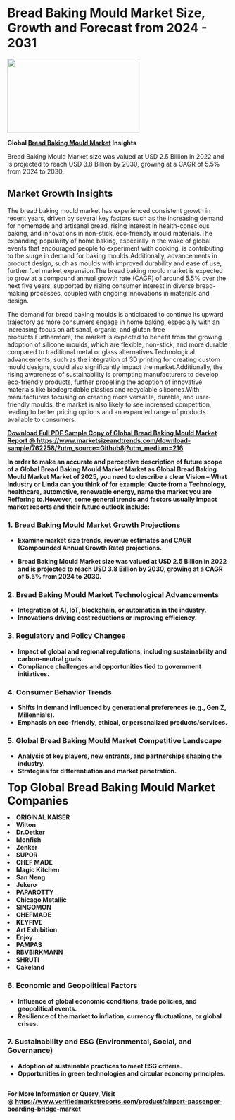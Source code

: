 <H1>Bread Baking Mould Market Size, Growth and Forecast from 2024 - 2031</H1><img class="aligncenter size-medium wp-image-584254" src="https://thirdeyenews.in/wp-content/uploads/2024/09/Global-Market-Research-300x168.jpeg" alt="" width="300" height="168" /><p><strong>Global&nbsp;<a href="https://www.marketsizeandtrends.com/download-sample/762258/?utm_source=Github8j?utm_medium=216">Bread Baking Mould Market</a> Insights</strong></p><p>Bread Baking Mould Market size was valued at USD 2.5 Billion in 2022 and is projected to reach USD 3.8 Billion by 2030, growing at a CAGR of 5.5% from 2024 to 2030.</p><p><h2>Market Growth Insights</h2> <p>The bread baking mould market has experienced consistent growth in recent years, driven by several key factors such as the increasing demand for homemade and artisanal bread, rising interest in health-conscious baking, and innovations in non-stick, eco-friendly mould materials.The expanding popularity of home baking, especially in the wake of global events that encouraged people to experiment with cooking, is contributing to the surge in demand for baking moulds.Additionally, advancements in product design, such as moulds with improved durability and ease of use, further fuel market expansion.The bread baking mould market is expected to grow at a compound annual growth rate (CAGR) of around 5.5% over the next five years, supported by rising consumer interest in diverse bread-making processes, coupled with ongoing innovations in materials and design.</p> <p><strong><a href="#"></a></strong></p> <p>The demand for bread baking moulds is anticipated to continue its upward trajectory as more consumers engage in home baking, especially with an increasing focus on artisanal, organic, and gluten-free products.Furthermore, the market is expected to benefit from the growing adoption of silicone moulds, which are flexible, non-stick, and more durable compared to traditional metal or glass alternatives.Technological advancements, such as the integration of 3D printing for creating custom mould designs, could also significantly impact the market.Additionally, the rising awareness of sustainability is prompting manufacturers to develop eco-friendly products, further propelling the adoption of innovative materials like biodegradable plastics and recyclable silicones.With manufacturers focusing on creating more versatile, durable, and user-friendly moulds, the market is also likely to see increased competition, leading to better pricing options and an expanded range of products available to consumers.<p><strong><a href="#"></p><p><span class=""><strong>Download Full PDF Sample Copy of Global Bread Baking Mould Market Report</strong> @ <a href="https://www.marketsizeandtrends.com/download-sample/762258/?utm_source=Github8j?utm_medium=216" target="_blank">https://www.marketsizeandtrends.com/download-sample/762258/?utm_source=Github8j?utm_medium=216</a></span></p><p>In order to make an accurate and perceptive description of future scope of a Global&nbsp;Bread Baking Mould Market Market as Global&nbsp;Bread Baking Mould Market Market of 2025, you need to describe a clear Vision &ndash; What Industry or Linda can you think of for example: Quote from a Technology, healthcare, automotive, renewable energy, name the market you are Reffering to.However, some general trends and factors usually impact market reports and their future outlook include:</p><h3>1.&nbsp;<strong>Bread Baking Mould Market Growth Projections</strong></h3><ul><li>Examine market size trends, revenue estimates and CAGR (Compounded Annual Growth Rate) projections.</li><li><p>Bread Baking Mould Market size was valued at USD 2.5 Billion in 2022 and is projected to reach USD 3.8 Billion by 2030, growing at a CAGR of 5.5% from 2024 to 2030.</p></li></ul><h3>2.&nbsp;<strong>Bread Baking Mould Market Technological Advancements</strong></h3><ul><li>Integration of AI, IoT, blockchain, or automation in the industry.</li><li>Innovations driving cost reductions or improving efficiency.</li></ul><h3>3.&nbsp;<strong>Regulatory and Policy Changes</strong></h3><ul><li>Impact of global and regional regulations, including sustainability and carbon-neutral goals.</li><li>Compliance challenges and opportunities tied to government initiatives.</li></ul><h3>4.&nbsp;<strong>Consumer Behavior Trends</strong></h3><ul><li>Shifts in demand influenced by generational preferences (e.g., Gen Z, Millennials).</li><li>Emphasis on eco-friendly, ethical, or personalized products/services.</li></ul><h3>5.&nbsp;<strong>Global Bread Baking Mould Market Competitive Landscape</strong></h3><ul><li>Analysis of key players, new entrants, and partnerships shaping the industry.</li><li>Strategies for differentiation and market penetration.</li></ul><p data-pm-slice="1 1 []"><span style="color: inherit; font-family: inherit; font-size: 25px;">Top Global Bread Baking Mould Market Companies</span></p><div class="" data-test-id=""><p><li>ORIGINAL KAISER</li><li> Wilton</li><li> Dr.Oetker</li><li> Monfish</li><li> Zenker</li><li> SUPOR</li><li> CHEF MADE</li><li> Magic Kitchen</li><li> San Neng</li><li> Jekero</li><li> PAPAROTTY</li><li> Chicago Metallic</li><li> SINGOMON</li><li> CHEFMADE</li><li> KEYFIVE</li><li> Art Exhibition</li><li> Enjoy</li><li> PAMPAS</li><li> RBVBIRKMANN</li><li> SHRUTI</li><li> Cakeland</li></p></div><h3>6.&nbsp;<strong>Economic and Geopolitical Factors</strong></h3><ul><li>Influence of global economic conditions, trade policies, and geopolitical events.</li><li>Resilience of the market to inflation, currency fluctuations, or global crises.</li></ul><h3>7.&nbsp;<strong>Sustainability and ESG (Environmental, Social, and Governance)</strong></h3><ul><li>Adoption of sustainable practices to meet ESG criteria.</li><li>Opportunities in green technologies and circular economy principles.</li></ul><h2><strong style="font-size: 14px;">For More Information or Query, Visit @&nbsp;</strong><a style="background-color: #ffffff; font-size: 14px;" href="https://www.marketsizeandtrends.com/report/bread-baking-mould-market/" target="_blank">https://www.verifiedmarketreports.com/product/airport-passenger-boarding-bridge-market</a></h2>